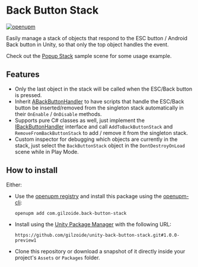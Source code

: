 # Back Button Stack
[![openupm](https://img.shields.io/npm/v/com.gilzoide.back-button-stack?label=openupm&registry_uri=https://package.openupm.com)](https://openupm.com/packages/com.gilzoide.back-button-stack/)

Easily manage a stack of objects that respond to the ESC button / Android Back button in Unity, so that only the top object handles the event.

Check out the [Popup Stack](Samples~/PopupStack) sample scene for some usage example.


## Features
- Only the last object in the stack will be called when the ESC/Back button is pressed.
- Inherit [ABackButtonHandler](Runtime/ABackButtonHandler.cs) to have scripts that handle the ESC/Back button be inserted/removed from the singleton stack automatically in their `OnEnable` / `OnDisable` methods.
- Supports pure C# classes as well, just implement the [IBackButtonHandler](Runtime/IBackButtonHandler.cs) interface and call `AddToBackButtonStack` and `RemoveFromBackButtonStack` to add / remove it from the singleton stack.
- Custom inspector for debugging which objects are currently in the stack, just select the `BackButtonStack` object in the `DontDestroyOnLoad` scene while in Play Mode.


## How to install
Either:
- Use the [openupm registry](https://openupm.com/) and install this package using the [openupm-cli](https://github.com/openupm/openupm-cli):
  ```
  openupm add com.gilzoide.back-button-stack
  ```
- Install using the [Unity Package Manager](https://docs.unity3d.com/Manual/upm-ui-giturl.html) with the following URL:
  ```
  https://github.com/gilzoide/unity-back-button-stack.git#1.0.0-preview1
  ```
- Clone this repository or download a snapshot of it directly inside your project's `Assets` or `Packages` folder.
